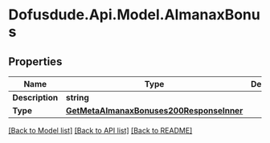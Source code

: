 # Dofusdude.Api.Model.AlmanaxBonus

## Properties

Name | Type | Description | Notes
------------ | ------------- | ------------- | -------------
**Description** | **string** |  | [optional] 
**Type** | [**GetMetaAlmanaxBonuses200ResponseInner**](GetMetaAlmanaxBonuses200ResponseInner.md) |  | [optional] 

[[Back to Model list]](../README.md#documentation-for-models) [[Back to API list]](../README.md#documentation-for-api-endpoints) [[Back to README]](../README.md)

